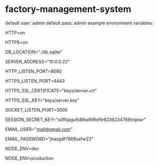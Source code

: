 # factory-management-system
default user: admin
default pass: admin
example environment variables:

HTTP=on

HTTPS=on

DB_LOCATION="./db.sqlite"

SERVER_ADDRESS="10.0.0.22"

HTTP_LISTEN_PORT=8080

HTTPS_LISTEN_PORT=4443

HTTPS_SSL_CERTIFICATE="keys/server.crt"

HTTPS_SSL_KEY="keys/server.key"

SOCKET_LISTEN_PORT=3000

SESSION_SECRET_KEY="sdfhjagufs88w896eftr6236234766trqewr"

EMAIL_USER="mail@gmail.com"

EMAIL_PASSWORD="jhasgdf7868safw23"

NODE_ENV=dev

NODE_ENV=production
